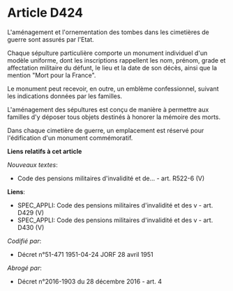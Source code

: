 # Article D424

L'aménagement et l'ornementation des tombes dans les cimetières de guerre sont assurés par l'Etat.

Chaque sépulture particulière comporte un monument individuel d'un modèle uniforme, dont les inscriptions rappellent les nom,
prénom, grade et affectation militaire du défunt, le lieu et la date de son décès, ainsi que la mention "Mort pour la
France".

Le monument peut recevoir, en outre, un emblème confessionnel, suivant les indications données par les familles.

L'aménagement des sépultures est conçu de manière à permettre aux familles d'y déposer tous objets destinés à honorer la
mémoire des morts.

Dans chaque cimetière de guerre, un emplacement est réservé pour l'édification d'un monument commémoratif.

**Liens relatifs à cet article**

_Nouveaux textes_:

  - Code des pensions militaires d'invalidité et de... - art. R522-6 (V)

**Liens**:

  - SPEC_APPLI: Code des pensions militaires d'invalidité et des v - art. D429 (V)
  - SPEC_APPLI: Code des pensions militaires d'invalidité et des v - art. D430 (V)

_Codifié par_:

  - Décret n°51-471 1951-04-24 JORF 28 avril 1951

_Abrogé par_:

  - Décret n°2016-1903 du 28 décembre 2016 - art. 4

